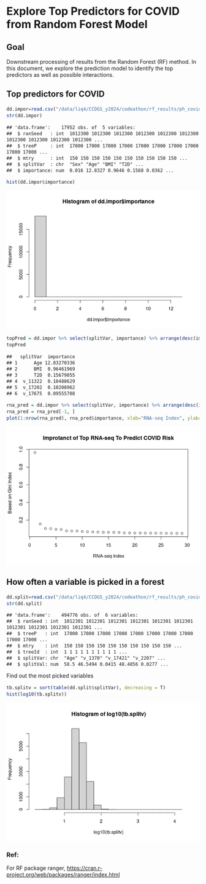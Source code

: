 Explore Top Predictors for COVID from Random Forest Model
================

## Goal

Downstream processing of results from the Random Forest (RF) method. In
this document, we explore the prediction model to identify the top
predictors as well as possible interactions.

## Top predictors for COVID

``` r
dd.impor=read.csv("/data/liq4/CCDGS_y2024/codeathon/rf_results/ph_covid_wCov/first_covRF_rf_impor.csv", header=T, as.is=T)
str(dd.impor)
```

    ## 'data.frame':    17952 obs. of  5 variables:
    ##  $ ranSeed   : int  1012300 1012300 1012300 1012300 1012300 1012300 1012300 1012300 1012300 1012300 ...
    ##  $ treeP     : int  17000 17000 17000 17000 17000 17000 17000 17000 17000 17000 ...
    ##  $ mtry      : int  150 150 150 150 150 150 150 150 150 150 ...
    ##  $ splitVar  : chr  "Sex" "Age" "BMI" "T2D" ...
    ##  $ importance: num  0.016 12.8327 0.9646 0.1568 0.0362 ...

``` r
hist(dd.impor$importance)
```

![](RandomForest_CovidModel_files/figure-gfm/unnamed-chunk-1-1.png)<!-- -->

``` r
topPred = dd.impor %>% select(splitVar, importance) %>% arrange(desc(importance)) %>% head()
topPred
```

    ##   splitVar  importance
    ## 1      Age 12.83270336
    ## 2      BMI  0.96461969
    ## 3      T2D  0.15679055
    ## 4  v_11322  0.10488629
    ## 5  v_17202  0.10208962
    ## 6  v_17675  0.09555708

``` r
rna_pred = dd.impor %>% select(splitVar, importance) %>% arrange(desc(importance))%>% head(n=30)
rna_pred = rna_pred[-1, ]
plot(1:nrow(rna_pred), rna_pred$importance, xlab="RNA-seq Index", ylab="Based on Gini Index", main="Improtanct of Top RNA-seq To Predict COVID Risk")
```

![](RandomForest_CovidModel_files/figure-gfm/unnamed-chunk-2-1.png)<!-- -->

## How often a variable is picked in a forest

``` r
dd.split=read.csv("/data/liq4/CCDGS_y2024/codeathon/rf_results/ph_covid_wCov/first_covRF_rf_split.csv", header=T, as.is=T)
str(dd.split)
```

    ## 'data.frame':    494776 obs. of  6 variables:
    ##  $ ranSeed : int  1012301 1012301 1012301 1012301 1012301 1012301 1012301 1012301 1012301 1012301 ...
    ##  $ treeP   : int  17000 17000 17000 17000 17000 17000 17000 17000 17000 17000 ...
    ##  $ mtry    : int  150 150 150 150 150 150 150 150 150 150 ...
    ##  $ treeId  : int  1 1 1 1 1 1 1 1 1 1 ...
    ##  $ splitVar: chr  "Age" "v_1370" "v_17421" "v_2207" ...
    ##  $ splitVal: num  58.5 46.5494 0.0415 48.4856 0.0277 ...

Find out the most picked variables

``` r
tb.splitv = sort(table(dd.split$splitVar), decreasing = T)
hist(log10(tb.splitv))
```

![](RandomForest_CovidModel_files/figure-gfm/unnamed-chunk-4-1.png)<!-- -->

### Ref:

For RF package ranger,
<https://cran.r-project.org/web/packages/ranger/index.html>

